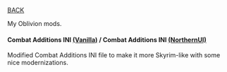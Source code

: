 
[BACK](..)

My Oblivion mods.

#### Combat Additions INI [(Vanilla)](./dl/ini/LegionCombatAdditions.ini) / Combat Additions INI [(NorthernUI)](./dl/ini/LegionCombatAdditionsNUI.ini)
Modified Combat Additions INI file to make it more Skyrim-like with some nice modernizations.